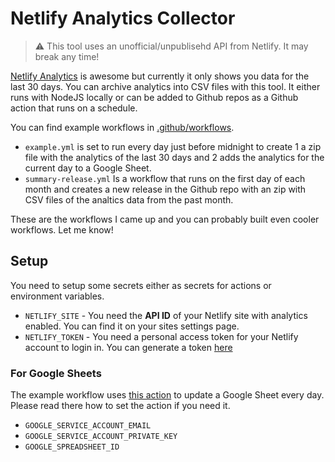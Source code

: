 # Netlify Analytics Collector

> :warning: This tool uses an unofficial/unpublisehd API from Netlify. It may break any time!

[Netlify Analytics](https://www.netlify.com/products/analytics/) is awesome but currently it only shows you data for the last 30 days. You can archive analytics into CSV files with this tool. It either runs with NodeJS locally or can be added to Github repos as a Github action that runs on a schedule.

You can find example workflows in [.github/workflows](.github/workflows).

* `example.yml` is set to run every day just before midnight to create 1 a zip file with the analytics of the last 30 days and 2 adds the analytics for the current day to a Google Sheet.
* `summary-release.yml` Is a workflow that runs on the first day of each month and creates a new release in the Github repo with an zip with CSV files of the analtics data from the past month.

These are the workflows I came up and you can probably built even cooler workflows. Let me know!

## Setup

You need to setup some secrets either as secrets for actions or environment variables.

* `NETLIFY_SITE` - You need the **API ID** of your Netlify site with analytics enabled. You can find it on your sites settings page.
* `NETLIFY_TOKEN` - You need a personal access token for your Netlify account to login in. You can generate a token [here](https://app.netlify.com/user/applications/personal)
  
### For Google Sheets

The example workflow uses [this action](https://github.com/canonical-web-and-design/csv-to-google-spreadsheet) to update a Google Sheet every day. Please read there how to set the action if you need it.

* `GOOGLE_SERVICE_ACCOUNT_EMAIL`
* `GOOGLE_SERVICE_ACCOUNT_PRIVATE_KEY`
* `GOOGLE_SPREADSHEET_ID`